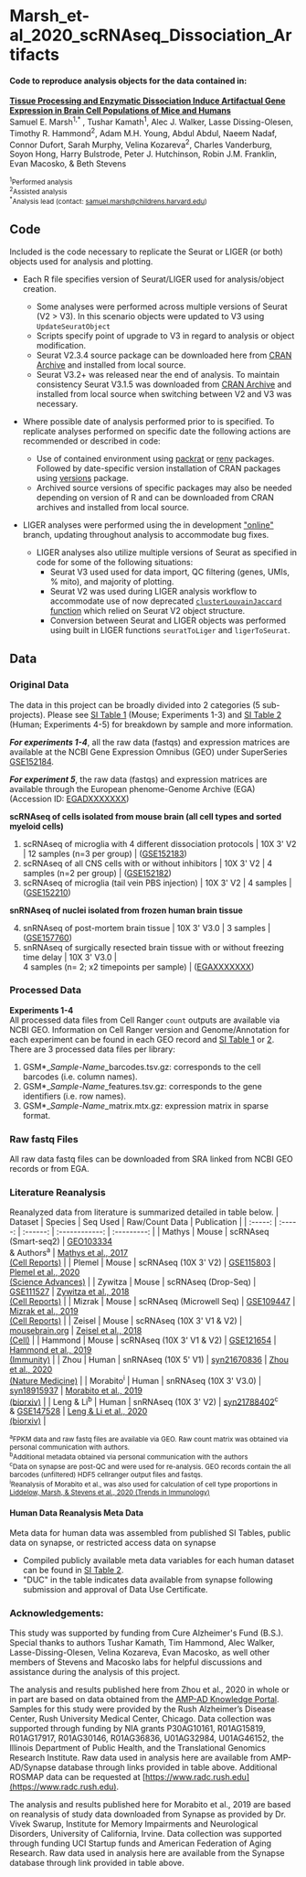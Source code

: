 # Marsh_et-al_2020_scRNAseq_Dissociation_Artifacts  
#### Code to reproduce analysis objects for the data contained in:  
[**Tissue Processing and Enzymatic Dissociation Induce Artifactual Gene Expression in Brain Cell Populations of Mice and Humans**](CITATION)  
Samuel E. Marsh<sup>1,\* </sup>, Tushar Kamath<sup>1</sup>, Alec J. Walker, Lasse Dissing-Olesen, Timothy R. Hammond<sup>2</sup>,  Adam M.H. Young, Abdul Abdul, Naeem Nadaf, Connor Dufort, Sarah Murphy, Velina Kozareva<sup>2</sup>, Charles Vanderburg, Soyon Hong, Harry Bulstrode, Peter J. Hutchinson, Robin J.M. Franklin, Evan Macosko, & Beth Stevens

<sup><sup>1</sup>Performed analysis</sup>   
<sup><sup>2</sup>Assisted analysis</sup>  
<sup><sup>\*</sup>Analysis lead (contact: samuel.marsh@childrens.harvard.edu)</sup>  

## Code
Included is the code necessary to replicate the Seurat or LIGER (or both) objects used for analysis and plotting.
- Each R file specifies version of Seurat/LIGER used for analysis/object creation.
    - Some analyses were performed across multiple versions of Seurat (V2 > V3).  In this scenario objects were updated to V3 using `UpdateSeuratObject`
    - Scripts specify point of upgrade to V3 in regard to analysis or object modification.
    - Seurat V2.3.4 source package can be downloaded here from [CRAN Archive](https://cran.r-project.org/src/contrib/Archive/Seurat/) and installed from local source.
    - Seurat V3.2+ was released near the end of analysis.  To maintain consistency Seurat V3.1.5 was downloaded from [CRAN Archive](https://cran.r-project.org/src/contrib/Archive/Seurat/) and installed from local source when switching between V2 and V3 was necessary.  

- Where possible date of analysis performed prior to is specified.  To replicate analyses performed on specific date the following actions are recommended or described in code:
  - Use of contained environment using [packrat](https://cran.r-project.org/web/packages/packrat/index.html) or [renv](https://cran.r-project.org/web/packages/renv/index.html) packages. Followed by date-specific version installation of CRAN packages using [versions](https://cran.r-project.org/web/packages/versions/index.html) package.
  - Archived source versions of specific packages may also be needed depending on version of R and can be downloaded from CRAN archives and installed from local source.

- LIGER analyses were performed using the in development ["online"](https://github.com/MacoskoLab/liger/tree/online) branch, updating throughout analysis to accommodate bug fixes.  
  - LIGER analyses also utilize multiple versions of Seurat as specified in code for some of the following situations:
    - Seurat V3 used used for data import, QC filtering (genes, UMIs, % mito), and majority of plotting.
    - Seurat V2 was used during LIGER analysis workflow to accommodate use of now deprecated [`clusterLouvainJaccard` function](https://github.com/samuel-marsh/Marsh_et-al_2020_scRNAseq_Dissociation_Artifacts/tree/master/08_Misc) which relied on Seurat V2 object structure.
    - Conversion between Seurat and LIGER objects was performed using built in LIGER functions `seuratToLiger` and `ligerToSeurat`.

## Data  
### Original Data
The data in this project can be broadly divided into 2 categories (5 sub-projects).  Please see [SI Table 1](LINK) (Mouse; Experiments 1-3) and [SI Table 2](LINK) (Human; Experiments 4-5) for breakdown by sample and more information.

***For experiments 1-4***, all the raw data (fastqs) and expression matrices are available at the NCBI Gene Expression Omnibus (GEO) under SuperSeries [GSE152184](https://www.ncbi.nlm.nih.gov/geo/query/acc.cgi?acc=GSE152184).   

***For experiment 5***, the raw data (fastqs) and expression matrices are available through the European phenome-Genome Archive (EGA) (Accession ID: [EGADXXXXXXX](EGADXXXXXXX))

**scRNAseq of cells isolated from mouse brain (all cell types and sorted myeloid cells)**

  1. scRNAseq of microglia with 4 different dissociation protocols | 10X 3' V2 | 12 samples (n=3 per group) | ([GSE152183](https://www.ncbi.nlm.nih.gov/geo/query/acc.cgi?acc=GSE152183))
  2. scRNAseq of all CNS cells with or without inhibitors | 10X 3' V2 | 4 samples (n=2 per group) | ([GSE152182](https://www.ncbi.nlm.nih.gov/geo/query/acc.cgi?acc=GSE152182))
  3. scRNAseq of microglia (tail vein PBS injection) | 10X 3' V2 | 4 samples | ([GSE152210](https://www.ncbi.nlm.nih.gov/geo/query/acc.cgi?acc=GSE152210))

**snRNAseq of nuclei isolated from frozen human brain tissue**

  4. snRNAseq of post-mortem brain tissue | 10X 3' V3.0 | 3 samples | ([GSE157760](https://www.ncbi.nlm.nih.gov/geo/query/acc.cgi?acc=GSE157760))  
  5. snRNAseq of surgically resected brain tissue with or without freezing time delay | 10X 3' V3.0 | <br> 4 samples (n= 2; x2 timepoints per sample) | ([EGAXXXXXXX](EGAXXXXXXX))

### Processed Data
**Experiments 1-4**  
All processed data files from Cell Ranger `count` outputs are available via NCBI GEO.  Information on Cell Ranger version and Genome/Annotation for each experiment can be found in each GEO record and [SI Table 1](LINK) or [2](LINK).
There are 3 processed data files per library:
  1. GSM\*\_*Sample-Name*_barcodes.tsv.gz: corresponds to the cell barcodes (i.e. column names).
  2. GSM\*\_*Sample-Name*_features.tsv.gz: corresponds to the gene identifiers (i.e. row names).
  3. GSM\*\_*Sample-Name*_matrix.mtx.gz: expression matrix in sparse format.

### Raw fastq Files
All raw data fastq files can be downloaded from SRA linked from NCBI GEO records or from EGA.

### Literature Reanalysis
Reanalyzed data from literature is summarized detailed in table below.
| Dataset | Species | Seq Used | Raw/Count Data | Publication |
| :-----: | :-----: | :------: | :------------: | :---------: |
| Mathys | Mouse | scRNAseq (Smart-seq2) | [GEO103334](https://www.ncbi.nlm.nih.gov/geo/query/acc.cgi?acc=GSE103334) <br> & Authors<sup>a</sup> | [Mathys et al., 2017 <br> (Cell Reports)](https://www.cell.com/cell-reports/fulltext/S2211-1247(17)31314-1?) |
| Plemel | Mouse | scRNAseq (10X 3' V2) | [GSE115803](https://www.ncbi.nlm.nih.gov/geo/query/acc.cgi?acc=GSE115803) | [Plemel et al., 2020 <br> (Science Advances)](https://advances.sciencemag.org/content/6/3/eaay6324) |
| Zywitza | Mouse | scRNAseq (Drop-Seq) | [GSE111527](https://www.ncbi.nlm.nih.gov/geo/query/acc.cgi?acc=GSE111527) | [Zywitza et al., 2018 <br> (Cell Reports)](https://www.cell.com/cell-reports/fulltext/S2211-1247(18)31732-7?) |
| Mizrak | Mouse | scRNAseq (Microwell Seq) | [GSE109447](https://www.ncbi.nlm.nih.gov/geo/query/acc.cgi?acc=GSE109447) | [Mizrak et al., 2019 <br> (Cell Reports)](https://www.cell.com/cell-reports/fulltext/S2211-1247(18)31974-0?) |
| Zeisel | Mouse | scRNAseq (10X 3' V1 & V2) | [mousebrain.org](mousebrain.org) | [Zeisel et al., 2018 <br> (Cell)](https://www.cell.com/cell/fulltext/S0092-8674(18)30789-X?) |
| Hammond | Mouse | scRNAseq (10X 3' V1 & V2) | [GSE121654](https://www.ncbi.nlm.nih.gov/geo/query/acc.cgi?acc=GSE121654) | [Hammond et al., 2019 <br> (Immunity)](https://www.cell.com/immunity/fulltext/S1074-7613(18)30485-0?) |
| Zhou | Human | snRNAseq (10X 5' V1) | [syn21670836](https://adknowledgeportal.synapse.org/Explore/Studies/DetailsPage?Study=syn21670836) | [Zhou et al., 2020 <br> (Nature Medicine)](https://www.nature.com/articles/s41591-019-0695-9?) |
| Morabito<sup>i</sup> | Human | snRNAseq (10X 3' V3.0) | [syn18915937](https://www.synapse.org/#!Synapse:syn18915937/wiki/592740) | [Morabito et al., 2019 <br> (biorxiv)](https://www.biorxiv.org/content/10.1101/695221v1) |
| Leng & Li<sup>b</sup> | Human | snRNAseq (10X 3' V2) | [syn21788402](https://www.synapse.org/#!Synapse:syn21788402/wiki/601825)<sup>c</sup> <br> & [GSE147528](https://www.ncbi.nlm.nih.gov/geo/query/acc.cgi?acc=GSE147528) | [Leng & Li et al., 2020 <br> (biorxiv)](https://www.biorxiv.org/content/10.1101/2020.04.04.025825v2) |

<sup><sup>a</sup>FPKM data and raw fastq files are available via GEO.  Raw count matrix was obtained via personal communication with authors.</sup>  
<sup><sup>b</sup>Additional metadata obtained via personal communication with the authors</sup>     
<sup><sup>c</sup>Data on synapse are post-QC and were used for re-analysis.  GEO records contain the all barcodes (unfiltered) HDF5 cellranger output files and fastqs.</sup>  
<sup><sup>i</sup>Reanalysis of Morabito et al., was also used for calculation of cell type proportions in [Liddelow, Marsh, & Stevens et al., 2020 (Trends in Immunology)](https://www.cell.com/trends/immunology/fulltext/S1471-4906(20)30155-1)</sup>

#### Human Data Reanalysis Meta Data
Meta data for human data was assembled from published SI Tables, public data on synapse, or restricted access data on synapse
  - Compiled publicly available meta data variables for each human dataset can be found in [SI Table 2](LINK).
  - "DUC" in the table indicates data available from synapse following submission and approval of Data Use Certificate.

### Acknowledgements:
This study was supported by funding from Cure Alzheimer's Fund (B.S.).  Special thanks to authors Tushar Kamath, Tim Hammond, Alec Walker, Lasse-Dissing-Olesen, Velina Kozareva, Evan Macosko, as well other members of Stevens and Macosko labs for helpful discussions and assistance during the analysis of this project.  

The analysis and results published here from Zhou et al., 2020 in whole or in part are based on data obtained from the [AMP-AD Knowledge Portal](https://adknowledgeportal.synapse.org/). Samples for this study were provided by the Rush Alzheimer’s Disease Center, Rush University Medical Center, Chicago. Data collection was supported through funding by NIA grants P30AG10161, R01AG15819, R01AG17917, R01AG30146, R01AG36836, U01AG32984, U01AG46152, the Illinois Department of Public Health, and the Translational Genomics Research Institute. Raw data used in analysis here are available from AMP-AD/Synapse database through links provided in table above.  Additional ROSMAP data can be requested at [https://www.radc.rush.edu](https://www.radc.rush.edu).

The analysis and results published here for Morabito et al., 2019 are based on reanalysis of study data downloaded from Synapse as provided by Dr. Vivek Swarup, Institute for Memory Impairments and Neurological Disorders, University of California, Irvine.  Data collection was supported through funding UCI Startup funds and American Federation of Aging Research.  Raw data used in analysis here are available from the Synapse database through link provided in table above.
